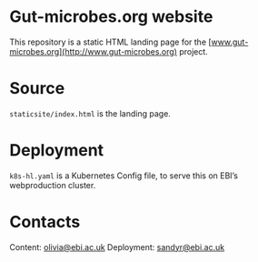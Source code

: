 # Gut-microbes.org website
This repository is a static HTML landing page for the [www.gut-microbes.org](http://www.gut-microbes.org) project.

# Source
`staticsite/index.html` is the landing page.

# Deployment
`k8s-hl.yaml` is a Kubernetes Config file, to serve this on EBI’s webproduction cluster.

# Contacts
Content: olivia@ebi.ac.uk
Deployment: sandyr@ebi.ac.uk
